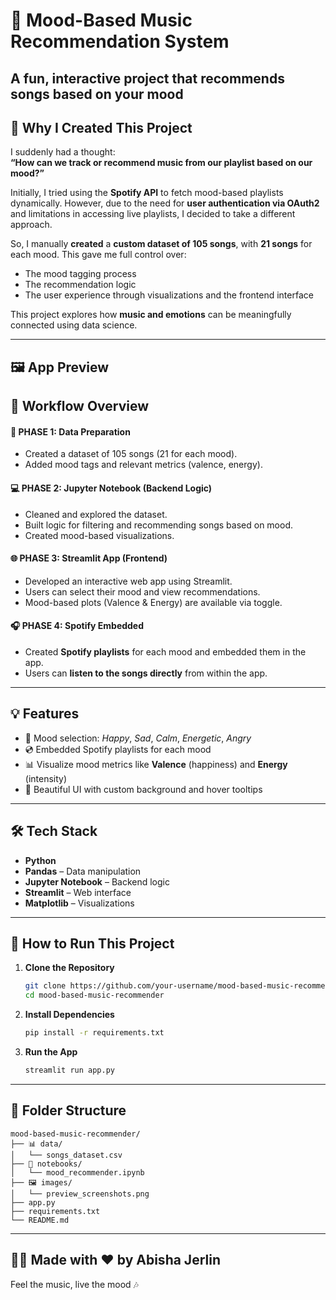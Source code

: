 # 🎵 Mood-Based Music Recommendation System

A fun, interactive project that recommends songs based on your mood
---

## 🧠 Why I Created This Project

I suddenly had a thought:  
**“How can we track or recommend music from our playlist based on our mood?”**

Initially, I tried using the **Spotify API** to fetch mood-based playlists dynamically. However, due to the need for **user authentication via OAuth2** and limitations in accessing live playlists, I decided to take a different approach.

So, I manually **created** a **custom dataset of 105 songs**, with **21 songs** for each mood. This gave me full control over:

- The mood tagging process  
- The recommendation logic  
- The user experience through visualizations and the frontend interface  

This project explores how **music and emotions** can be meaningfully connected using data science.

---

## 🖼️ App Preview



## 🔄 Workflow Overview

#### 📌 PHASE 1: Data Preparation
- Created a dataset of 105 songs (21 for each mood).
- Added mood tags and relevant metrics (valence, energy).

#### 💻 PHASE 2: Jupyter Notebook (Backend Logic)
- Cleaned and explored the dataset.
- Built logic for filtering and recommending songs based on mood.
- Created mood-based visualizations.

#### 🌐 PHASE 3: Streamlit App (Frontend)
- Developed an interactive web app using Streamlit.
- Users can select their mood and view recommendations.
- Mood-based plots (Valence & Energy) are available via toggle.

#### 🎧 PHASE 4: Spotify Embedded
- Created **Spotify playlists** for each mood and embedded them in the app.
- Users can **listen to the songs directly** from within the app.

---

## 💡 Features

- 🎯 Mood selection: *Happy*, *Sad*, *Calm*, *Energetic*, *Angry*
- 💿 Embedded Spotify playlists for each mood
- 📊 Visualize mood metrics like **Valence** (happiness) and **Energy** (intensity)
- 🎨 Beautiful UI with custom background and hover tooltips

---

## 🛠️ Tech Stack

- **Python**
- **Pandas** – Data manipulation
- **Jupyter Notebook** – Backend logic
- **Streamlit** – Web interface
- **Matplotlib** – Visualizations

---

## 🚀 How to Run This Project

1. **Clone the Repository**
   ```bash
   git clone https://github.com/your-username/mood-based-music-recommender.git
   cd mood-based-music-recommender
2. **Install Dependencies**
   ```bash
   pip install -r requirements.txt
4. **Run the App**
   ```bash
   streamlit run app.py
   
---

## 📁 Folder Structure

```text
mood-based-music-recommender/
├── 📊 data/
│   └── songs_dataset.csv
├── 📓 notebooks/
│   └── mood_recommender.ipynb
├── 🖼️ images/
│   └── preview_screenshots.png
├── app.py
├── requirements.txt
└── README.md
```

---

🙋‍♀️ Made with ❤️ by Abisha Jerlin
---
Feel the music, live the mood 🎶
